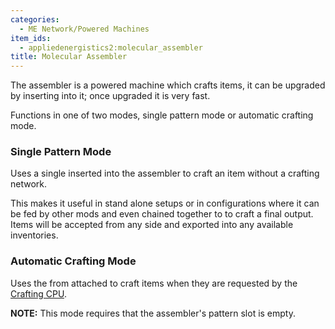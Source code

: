 ```yaml
---
categories:
  - ME Network/Powered Machines
item_ids:
  - appliedenergistics2:molecular_assembler
title: Molecular Assembler
---
```


The assembler is a powered machine which crafts items, it can be upgraded by
inserting <ItemLink id="appliedenergistics2:speed_card"/> into it;
once upgraded it is very fast.

Functions in one of two modes, single pattern mode or automatic crafting mode.

### Single Pattern Mode

Uses a single <ItemLink id="appliedenergistics2:crafting_pattern"/> inserted into the assembler to craft an item
without a crafting network.

This makes it useful in stand alone setups or in configurations where it can
be fed by other mods and even chained together to to craft a final output.
Items will be accepted from any side and exported into any available
inventories.

### Automatic Crafting Mode

Uses the <ItemLink id="appliedenergistics2:crafting_pattern"/>
from attached <ItemLink id="appliedenergistics2:pattern_provider"/> to craft items when they are
requested by the [Crafting CPU](../../auto-crafting.md).

**NOTE:** This mode requires that the assembler's pattern slot is empty.

<RecipeFor id="appliedenergistics2:molecular_assembler"/>
